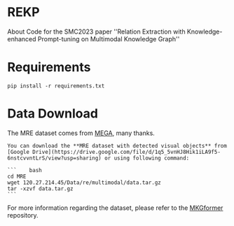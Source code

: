 # REKP
About Code for the SMC2023 paper ''Relation Extraction with Knowledge-enhanced Prompt-tuning on Multimodal Knowledge Graph''
# Requirements
```
pip install -r requirements.txt
```
# Data Download
The MRE dataset comes from [MEGA](https://github.com/thecharm/Mega), many thanks.

    You can download the **MRE dataset with detected visual objects** from [Google Drive](https://drive.google.com/file/d/1q5_5vnHJ8Hik1iLA9f5-6nstcvvntLrS/view?usp=sharing) or using following command:
    
    ```    bash
    cd MRE
    wget 120.27.214.45/Data/re/multimodal/data.tar.gz
    tar -xzvf data.tar.gz  
    ```
 For more information regarding the dataset, please refer to the [MKGformer]([https://github.com/jefferyYu/UMT/](https://github.com/zjunlp/MKGformer)https://github.com/zjunlp/MKGformer) repository.
